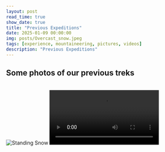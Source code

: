 ```yaml
---
layout: post
read_time: true
show_date: true
title: "Previous Expeditions"
date: 2025-01-09 00:00:00
img: posts/Overcast_snow.jpeg
tags: [experience, mountaineering, pictures, videos]
description: "Previous Expeditions"
---
```


## Some photos of our previous treks
<br>
<img src="https://github.com/matt-cairnduff-deliveroo/nepal-trekking/blob/main/assets/img/posts/Standing_snow.jpeg?raw=true" alt="Standing Snow">
<video>
  <source src="https://github.com/matt-cairnduff-deliveroo/nepal-trekking/blob/main/assets/img/posts/vid_1.mp4?raw=true" type="video/mp4">
  Your browser does not support the video tag.
</video>

